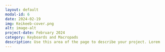 ```yaml
---
layout: default
modal-id: 6
date: 2024-02-19
img: Keikeeb-cover.png
alt: image-alt
project-date: February 2024
category: Keyboards and Macropads
description: Use this area of the page to describe your project. Lorem ipsum dolor sit amet, consectetur adipisicing elit. Mollitia neque assumenda ipsam nihil, molestias magnam, recusandae quos quis inventore quisquam velit asperiores, vitae? Reprehenderit soluta, eos quod consequuntur itaque. Nam.
---
```

